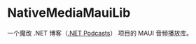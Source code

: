 # NativeMediaMauiLib
一个魔改 .NET 博客（[.NET Podcasts](https://github.com/microsoft/dotnet-podcasts/tree/main/src/Lib/SharedMauiLib)） 项目的 MAUI 音频播放库。

